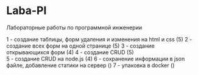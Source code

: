 # Laba-PI
Лабораторные работы по программной инженерии

1 - создание таблицы, форм удаления и изменения на html и css (5)
2 - создание всех форм на одной странице (5)
3 - создание открывающихся форм (4)
4 - создание CRUD (5)  
5 - создание CRUD на node.js (4)
6 - сохранение информации в json файле, добавление статики на сервер ()
7 - упаковка в docker ()

